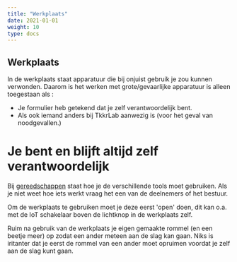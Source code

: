 ```yaml
---
title: "Werkplaats"
date: 2021-01-01
weight: 10
type: docs
---
```


## Werkplaats ##

In de werkplaats staat apparatuur die bij onjuist gebruik je zou kunnen verwonden. Daarom is het werken met grote/gevaarlijke apparatuur is alleen toegestaan als :

- Je formulier heb getekend dat je zelf verantwoordelijk bent.
- Als ook iemand anders bij TkkrLab aanwezig is (voor het geval van noodgevallen.)

# Je bent en blijft altijd zelf verantwoordelijk #

Bij [gereedschappen](/gereedschappen) staat hoe je de verschillende tools moet gebruiken. Als je niet weet hoe iets werkt vraag het een van de deelnemers of het bestuur.

Om de werkplaats te gebruiken moet je deze eerst 'open' doen, dit kan o.a. met de IoT schakelaar boven de lichtknop in de werkplaats zelf.

Ruim na gebruik van de werkplaats je eigen gemaakte rommel (en een beetje meer) op zodat een ander meteen aan de slag kan gaan. Niks is iritanter dat je eerst de rommel van een ander moet opruimen voordat je zelf aan de slag kunt gaan.